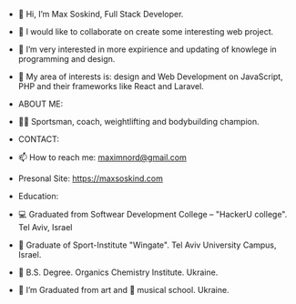 - 👋 Hi, I’m Max Soskind, Full Stack Developer. 
- 💞️ I would like to collaborate on create some interesting web project.
- 👀 I’m very interested in more expirience and updating of knowlege in programming and design.
- 💙 My area of interests is: design and Web Development on JavaScript, PHP and their frameworks like React and Laravel.
  
- ABOUT ME:
- 🏋️‍♂️ Sportsman, coach, weightlifting and bodybuilding champion.

- CONTACT:
- 📫 How to reach me: maximnord@gmail.com
- Presonal Site: https://maxsoskind.com
  
- Education:
- 💻 Graduated from Softwear Development College – "HackerU college". Tel Aviv, Israel
- 🔬 Graduate of Sport-Institute "Wingate". Tel Aviv University Campus, Israel.
- 🔬 B.S. Degree. Organics Chemistry Institute. Ukraine.
- 🎨 I’m Graduated from art and 🎹 musical school. Ukraine.


<!---
Maximnord/Maximnord is a ✨ special ✨ repository because its `README.md` (this file) appears on your GitHub profile.
You can click the Preview link to take a look at your changes.
--->

